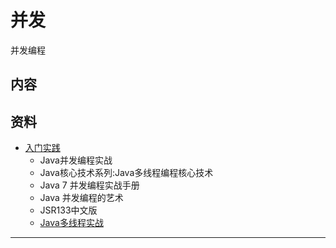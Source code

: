 #   并发

并发编程


##  内容



##  资料

-   [入门实践](action/README.md)
    -   Java并发编程实战
    -   Java核心技术系列:Java多线程编程核心技术
    -   Java 7 并发编程实战手册
    -   Java 并发编程的艺术
    -   JSR133中文版
    -   [Java多线程实战](http://jcip.net.s3-website-us-east-1.amazonaws.com/listings.html)

----
